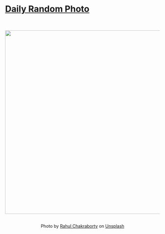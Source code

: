 # [Daily Random Photo](https://www.dailyrandomphoto.com/)

<div align="center">
  <br>
  <br>
  <a href="https://www.dailyrandomphoto.com/p/2021/2021-10-18/"><img src="https://images.unsplash.com/photo-1591946522651-90fbace43004?crop=entropy&cs=tinysrgb&fit=max&fm=jpg&ixid=Mnw3NzUwOHwwfDF8cmFuZG9tfHx8fHx8fHx8MTYzNDUxNjI2NA&ixlib=rb-1.2.1&q=80&w=1080" width="600px"></a>
  <br>
  <br>
  <p class="has-text-grey">Photo by <a href="https://unsplash.com/@hckmstrrahul?utm_source=Daily%20Random%20Photo&amp;utm_medium=referral" target="_blank" rel="noopener noreferrer">Rahul Chakraborty</a> on <a href="https://unsplash.com/photos/NKSnOmFOKLw?utm_source=Daily%20Random%20Photo&amp;utm_medium=referral" target="_blank" rel="noopener noreferrer">Unsplash</a></p>
</div>

